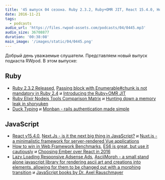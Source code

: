 ```yaml
---
title: '45 выпуск 04 сезона. Ruby 2.3.2, Ruby+OMR JIT, React 15.4.0, How to win in Web Framework Benchmarks, AsciiMorph и прочее'
date: 2016-11-21
tags:
  - podcasts
audio_url: 'https://files.rwpod-assets.com/podcasts/04/0445.mp3'
audio_size: 36708877
duration: '00:38:08'
main_image: '/images/static/04/0445.png'
---
```


Добрый день уважаемые слушатели. Представляем новый выпуск подкаста RWpod. В этом выпуске:

## Ruby

- [Ruby 2.3.2 Released](https://www.ruby-lang.org/en/news/2016/11/15/ruby-2-3-2-released/), [Passing block with Enumerable#chunk is not mandatory in Ruby 2.4](http://blog.bigbinary.com/2016/11/21/passing-block-with-enumerable-chunk-is-not-mandatory-in-ruby-2-4.html) и [Introducing the Ruby+OMR JIT](https://developer.ibm.com/open/2016/11/18/introducing-ruby-jit/)
- [Ruby Elixir Nodejs Tools Comparison Matrix](https://blog.gitresolve.com/ruby-elixir-nodejs-tools-comparison-matrix-316e278793f9) и [Hunting down a memory leak in shoryuken](http://blog.bigbinary.com/2016/11/15/hunting-down-a-memory-leak-in-shoryuken.html)
- [Duck Typing](https://bluespot.io/2016/11/21/duck-typing.html) и [Monban - rails authentication made simple](https://github.com/halogenandtoast/monban)

## JavaScript

- [React v15.4.0](https://facebook.github.io/react/blog/2016/11/16/react-v15.4.0.html), [Next.Js - is it the next big thing in JavaScript?](https://medium.com/javascript-mantra/next-js-53e9cf4da5af) и [Nuxt.js - a minimalistic framework for server-rendered Vue applications](https://github.com/nuxt/nuxt.js)
- [How to win in Web Framework Benchmarks](https://medium.com/@localvoid/how-to-win-in-web-framework-benchmarks-8bc31af76ce7), [ES6 is great, but use it cautiously](https://medium.com/@sAbakumoff/es6-is-great-until-its-not-f398339d0af6) и [Choosing Ember over React in 2016](https://blog.instant2fa.com/choosing-ember-over-react-in-2016-41a2e7fd341)
- [Lazy Loading Responsive Adsense Ads](https://css-tricks.com/lazy-loading-responsive-adsense-ads/), [AsciiMorph - a small stand alone javascript library for rendering ascii art and creations into elements, allowing for them to be changed out with a morphing transition](https://github.com/tholman/ascii-morph) и [JavaScript books by Dr. Axel Rauschmayer](http://exploringjs.com/)
